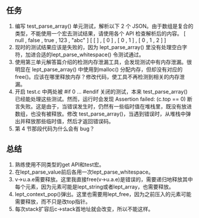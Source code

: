 ## 任务
1. 编写 test_parse_array() 单元测试，解析以下 2 个 JSON。由于数组是复合的类型，不能使用一个宏去测试结果，请使用各个 API 检查解析后的内容。
[ null , false , true , 123 , "abc" ]
[ [ ] , [ 0 ] , [ 0 , 1 ] , [ 0 , 1 , 2 ] ]
2. 现时的测试结果应该是失败的，因为 lept_parse_array() 里没有处理空白字符，加进合适的lept_parse_whitespace() 令测试通过。
3. 使用第三单元解答篇介绍的检测内存泄漏工具，会发现测试中有内存泄漏。很明显在 lept_parse_array() 中使用到malloc() 分配内存，但却没有对应的 free()。应该在哪里释放内存？修改代码，使工具不再检测到相关的内存泄漏。
4. 开启 test.c 中两处被 #if 0 ... #endif 关闭的测试，本来 test_parse_array() 已经能处理这些测试。然而，运行时会发现 Assertion failed: (c.top == 0) 断言失败。这是由于，当错误发生时，仍然有一些临时值在堆栈里，既没有放进数组，也没有被释放。修改 test_parse_array()，当遇到错误时，从堆栈中弹出并释放那些临时值，然后才返回错误码。
5. 第 4 节那段代码为什么会有 bug？


## 总结
1. 熟练使用不同类型的get API和test宏。
2. 在lept_parse_value前后各用一次lept_parse_whitespace。
3. v->u.a.e需要释放。这里我直接free(v->u.a.e)是错误的，需要递归地释放其中每个元素，因为元素可能是lept_string或者lept_array，也需要释放。 
4. lept_context_pop()弹出。这里也需要用lept_free，因为之前压入的元素可能需要释放，而不只是改top指针。
5. 每次stack扩容后c->stack首地址就会改变，所以不能这样。

